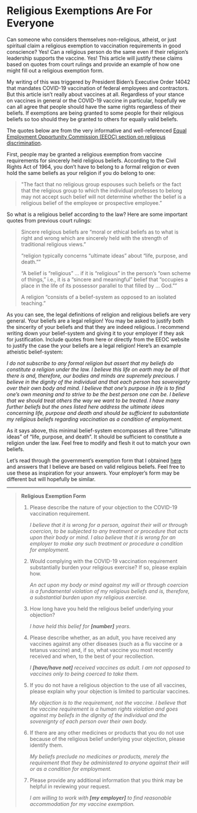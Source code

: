 # Religious Exemptions Are For Everyone

Can someone who considers themselves non-religious, atheist, or just spiritual claim a religious exemption to vaccination requirements in good conscience? Yes! Can a religious person do the same even if their religion’s leadership supports the vaccine. Yes! This article will justify these claims based on quotes from court rulings and provide an example of how one might fill out a religious exemption form. 

My writing of this was triggered by President Biden’s Executive Order 14042 that mandates COVID-19 vaccination of federal employees and contractors. But this article isn’t really about vaccines at all. Regardless of your stance on vaccines in general or the COVID-19 vaccine in particular, hopefully we can all agree that people should have the same rights regardless of their beliefs. If exemptions are being granted to some people for their religious beliefs so too should they be granted to others for equally valid beliefs.

The quotes below are from the very informative and well-referenced [Equal Employment Opportunity Commission (EEOC) section on religious discrimination](https://www.eeoc.gov/laws/guidance/section-12-religious-discrimination).

First, people may be granted a religious exemption from vaccine requirements for sincerely held religious beliefs. According to the Civil Rights Act of 1964, you don’t have to belong to a formal religion or even hold the same beliefs as your religion if you do belong to one:

> "The fact that no religious group espouses such beliefs or the fact that the religious group to which the individual professes to belong may not accept such belief will not determine whether the belief is a religious belief of the employee or prospective employee.”

So what is a religious belief according to the law? Here are some important quotes from previous court rulings:

> Sincere religious beliefs are “moral or ethical beliefs as to what is right and wrong which are sincerely held with the strength of traditional religious views.”
>
> “religion typically concerns “ultimate ideas” about “life, purpose, and death.””
> 
>“A belief is “religious” … if it is “religious” in the person’s “own scheme of things,” i.e., it is a “sincere and meaningful” belief that “occupies a place in the life of its possessor parallel to that filled by ... God.””
>
> A religion “consists of a belief-system as opposed to an isolated teaching.”

As you can see, the legal definitions of religion and religious beliefs are very general. Your beliefs are a legal religion! You may be asked to justify both the sincerity of your beliefs and that they are indeed religious. I recommend writing down your belief-system and giving it to your employer if they ask for justification. Include quotes from here or directly from the EEOC website to justify the case the your beliefs are a legal religion! Here’s an example atheistic belief-system:

*I do not subscribe to any formal religion but assert that my beliefs do constitute a religion under the law. I believe this life on earth may be all that there is and, therefore, our bodies and minds are supremely precious. I believe in the dignity of the individual and that each person has sovereignty over their own body and mind. I believe that one’s purpose in life is to find one’s own meaning and to strive to be the best person one can be. I believe that we should treat others the way we want to be treated. I have many further beliefs but the ones listed here address the ultimate ideas concerning life, purpose and death and should be sufficient to substantiate my religious beliefs regarding vaccination as a condition of employment.*

As it says above, this minimal belief-system encompasses all three “ultimate ideas” of “life, purpose, and death”. It should be sufficient to constitute a religion under the law. Feel free to modify and flesh it out to match your own beliefs.

Let’s read through the government’s exemption form that I obtained [here](https://www.saferfederalworkforce.gov/faq/vaccinations/) and answers that I believe are based on valid religious beliefs. Feel free to use these as inspiration for your answers. Your employer’s form may be different but will hopefully be similar.

***
>**Religious Exemption Form**
>
>1. Please describe the nature of your objection to the COVID-19 vaccination requirement.
>
>    *I believe that it is wrong for a person, against their will or through coercion, to be subjected to any treatment or procedure that acts upon their body or mind. I also believe that it is wrong for an employer to make any such treatment or procedure a condition for employment.*
>
>2. Would complying with the COVID-19 vaccination requirement substantially burden your religious exercise? If so, please explain how.
>
>    *An act upon my body or mind against my will or through coercion is a fundamental violation of my religious beliefs and is, therefore, a substantial burden upon my religious exercise.*
>
>3. How long have you held the religious belief underlying your objection?
>
>    *I have held this belief for **[number]** years.*
>
>4. Please describe whether, as an adult, you have received any vaccines against any other diseases (such as a flu vaccine or a tetanus vaccine) and, if so, what vaccine you most recently received and when, to the best of your recollection.
>
>    *I **[have/have not]** received vaccines as adult. I am not opposed to vaccines only to being coerced to take them.*
>
>5. If you do not have a religious objection to the use of all vaccines, please explain why your objection is limited to particular vaccines.
>
>    *My objection is to the requirement, not the vaccine. I believe that the vaccine requirement is a human rights violation and goes against my beliefs in the dignity of the individual and the sovereignty of each person over their own body.*
>
>6. If there are any other medicines or products that you do not use because of the religious belief underlying your objection, please identify them.
>
>    *My beliefs preclude no medicines or products, merely the requirement that they be administered to anyone against their will or as a condition for employment.*
>
>7. Please provide any additional information that you think may be helpful in reviewing your request.
>
>    *I am willing to work with **[my employer]** to find reasonable accommodation for my vaccine exemption.*
